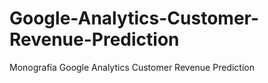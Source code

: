 # Google-Analytics-Customer-Revenue-Prediction
Monografía Google Analytics Customer Revenue Prediction
